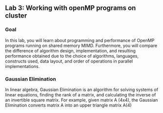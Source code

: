 ## Lab 3: Working with openMP programs on cluster
### Goal
In this lab, you will learn about programming and performance of OpenMP programs running on shared memory MIMD.  Furthermore, you will compare the difference of algorithm design, implementation, and resulting performance obtained due to the choice of algorithms, languages, constructs used, data layout, and order of operations in parallel implementations.

### Gaussian Elimination
In linear algebra, Gaussian Elimination is an algorithm for solving systems of linear equations, finding the rank of a matrix, and calculating the inverse of an invertible square matrix. For example, given matrix A (4x4), the Gaussian Elimination converts matrix A into an upper triangle matrix A(4)


